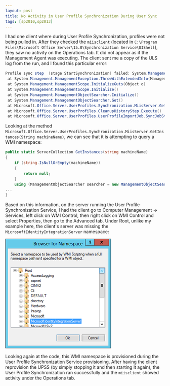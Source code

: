 ```yaml
---
layout: post
title: No Activity in User Profile Synchronization During User Sync
tags: [sp2010,sp2013]
---
```


I had one client where during User Profile Synchronization, profiles were not being pulled in. After they checked the `miisclient` (located in `C:\Program Files\Microsoft Office Server\15.0\Synchronization Service\UIShell`), they saw no activity on the Operations tab. It did not appear as if the Management Agent was executing. The client sent me a copy of the ULS log from the run, and I found this particular error:

```csharp
Profile sync step  (stage StartSynchronization) failed: System.Management.ManagementException: Invalid namespace     
 at System.Management.ManagementException.ThrowWithExtendedInfo(ManagementStatus errorCode)    
 at System.Management.ManagementScope.InitializeGuts(Object o)    
 at System.Management.ManagementScope.Initialize()    
 at System.Management.ManagementObjectSearcher.Initialize()    
 at System.Management.ManagementObjectSearcher.Get()    
 at Microsoft.Office.Server.UserProfiles.Synchronization.MiisServer.GetInstances(String machineName)    
 at Microsoft.Office.Server.UserProfiles.CleanupHistoryStep.Execute()    
 at Microsoft.Office.Server.UserProfiles.UserProfileImportJob.SyncJobStep.<StartExecution>b__9(Object state).
```

Looking at the method `Microsoft.Office.Server.UserProfiles.Synchronization.MiisServer.GetInstances(String machineName)`, we can see that it is attempting to query a WMI namespace:

```csharp
public static ServerCollection GetInstances(string machineName)
{
    if (string.IsNullOrEmpty(machineName))
    {
        return null;
    }
    using (ManagementObjectSearcher searcher = new ManagementObjectSearcher(new ManagementScope { Path = { NamespacePath = @"\\" + machineName + @"\root\MicrosoftIdentityIntegrationServer" }, Options = { Authentication = AuthenticationLevel.PacketPrivacy } }, new SelectQuery("MIIS_Server", null, null)))
...
}
```

Based on this information, on the server running the User Profile Synchronization Service, I had the client go to Computer Management -> Services, left click on WMI Control, then right click on WMI Control and select Properties, then go to the Advanced tab. Under Root, unlike my example here, the client's server was missing the `MicrosoftIdentityIntegrationServer` namespace:

![MicrosoftIdentityIntegrationServerNamespace](/assets/images/2013/12/MicrosoftIdentityIntegrationServerNamespace.png)

Looking again at the code, this WMI namespace is provisioned during the User Profile Synchronization Service provisioning. After having the client reprovision the UPSS (by simply stopping it and then starting it again), the User Profile Synchronization ran successfully and the `miisclient` showed activity under the Operations tab.